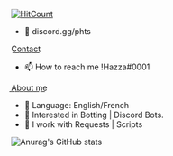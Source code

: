 [![HitCount](http://hits.dwyl.com/Hazza3100/Hazza3100.svg)](http://hits.dwyl.com/{username}/{project-name})

- 👋 discord.gg/phts

C͟o͟n͟t͟a͟c͟t͟
- 📫 How to reach me !Hazza#0001


A͟b͟o͟u͟t͟ ͟m͟e͟
- 🌱 Language: English/French
- 👀 Interested in Botting | Discord Bots.
- 🌱 I work with Requests | Scripts

<!---
Hazza3100/Hazza3100 is a ✨ special ✨ repository because its `README.md` (this file) appears on your GitHub profile.
You can click the Preview link to take a look at your changes.
--->


![Anurag's GitHub stats](https://github-readme-stats.vercel.app/api?username=Hazza3100&theme=midnight-purple&show_icons=true)
